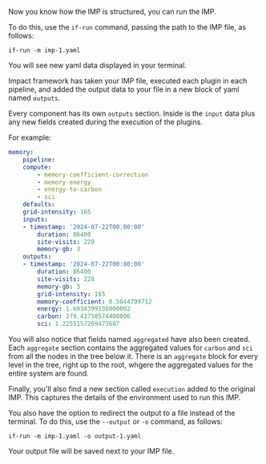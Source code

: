 Now you know how the IMP is structured, you can run the IMP.

To do this, use the `if-run` command, passing the path to the IMP file, as follows:

`if-run -m imp-1.yaml` 

You will see new yaml data displayed in your terminal.

Impact framework has taken your IMP file, executed each plugin in each pipeline, and added the output data to your file in a new block of yaml named `outputs`.

Every component has its own `outputs` section. Inside is the `input` data plus any new fields created during the execution of the plugins.

For example:

```yaml
memory:
    pipeline:
    compute:
        - memory-coefficient-correction
        - memory-energy
        - energy-to-carbon
        - sci
    defaults:
    grid-intensity: 165
    inputs:
    - timestamp: '2024-07-22T00:00:00'
        duration: 86400
        site-visits: 228
        memory-gb: 3
    outputs:
    - timestamp: '2024-07-22T00:00:00'
        duration: 86400
        site-visits: 228
        memory-gb: 3
        grid-intensity: 165
        memory-coefficient: 0.5644799712
        energy: 1.6934399136000002
        carbon: 279.41758574400006
        sci: 1.2255157269473687
```

You will also notice that fields named `aggregated` have also been created. Each `aggregate` section contains the aggregated values for `carbon` and `sci` from all the nodes in the tree below it. There is an `aggregate` block for every level in the tree, right up to the root, whgere the aggregated values for the entire system are found.

Finally, you'll also find a new section called `execution` added to the original IMP. This captures the details of the environment used to run this IMP.

You also have the option to redirect the output to a file instead of the terminal. To do this, use the `--output` or `-o` command, as follows:

```
if-run -m imp-1.yaml -o output-1.yaml
```

Your output file will be saved next to your IMP file.
